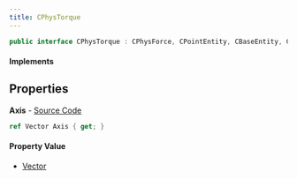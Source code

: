 ```yaml
---
title: CPhysTorque
---
```


```csharp
public interface CPhysTorque : CPhysForce, CPointEntity, CBaseEntity, CEntityInstance, ISchemaClass<CEntityInstance>, ISchemaClass<CBaseEntity>, ISchemaClass<CPointEntity>, ISchemaClass<CPhysForce>, ISchemaClass<CPhysTorque>, ISchemaField, ISchemaClass, INativeHandle
```

#### Implements

## Properties

**Axis** - [Source Code](https://github.com/swiftly-solution/swiftlys2/blob/master/managed/src/SwiftlyS2.Generated/Schemas/Interfaces/CPhysTorque.cs#L16)

```csharp
ref Vector Axis { get; }
```

#### Property Value

- [Vector](/docs/api/shared/natives/vector)

